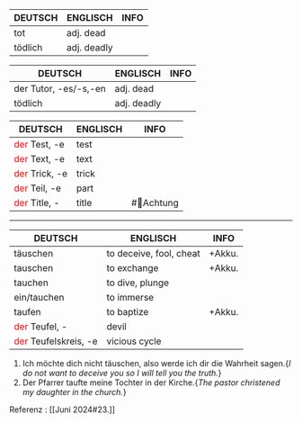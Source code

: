 | DEUTSCH | ENGLISCH    | INFO |
| ------- | ----------- | ---- |
| tot     | adj. dead   |      |
| tödlich | adj. deadly |      |

| DEUTSCH               | ENGLISCH    | INFO |
| --------------------- | ----------- | ---- |
| der Tutor, -es/-s,-en | adj. dead   |      |
| tödlich               | adj. deadly |      |

| DEUTSCH                                    | ENGLISCH | INFO       |
| ------------------------------------------ | -------- | ---------- |
| <font color="#ff0000">der</font> Test, -e  | test     |            |
| <font color="#ff0000">der</font> Text, -e  | text     |            |
| <font color="#ff0000">der</font> Trick, -e | trick    |            |
| <font color="#ff0000">der</font> Teil, -e  | part     |            |
| <font color="#ff0000">der</font> Title, -                               | title    | #🚨Achtung |

________

| DEUTSCH                                    | ENGLISCH                | INFO   |
| ------------------------------------------ | ----------------------- | ------ |
| täuschen                                   | to deceive, fool, cheat | +Akku. |
| tauschen                                   | to exchange             | +Akku. |
| tauchen                                    | to dive, plunge         |        |
| ein/tauchen                                | to immerse              |        |
| taufen                                     | to baptize              | +Akku. |
| <font color="#ff0000">der</font> Teufel, - | devil                   |        |
| <font color="#ff0000">der</font> Teufelskreis, -e                       | vicious cycle           |        |

1. Ich möchte dich nicht täuschen, also werde ich dir die Wahrheit sagen.{*I do not want to deceive you so I will tell you the truth.*}
2. Der Pfarrer taufte meine Tochter in der Kirche.{*The pastor christened my daughter in the church.*}

Referenz : [[Juni 2024#23.]]